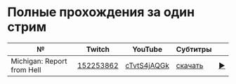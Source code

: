 # Полные прохождения за один стрим

| № | Twitch | YouTube | Субтитры | |
| --- | --- | --- | --- | --- |
| Michigan: Report from Hell | [152253862](https://www.twitch.tv/videos/152253862) | [cTvtS4jAQGk](https://www.youtube.com/watch?v=cTvtS4jAQGk) | [скачать](../chats/v152253862.ass) | [▶](../src/player.html?v=cTvtS4jAQGk&s=152253862) |
